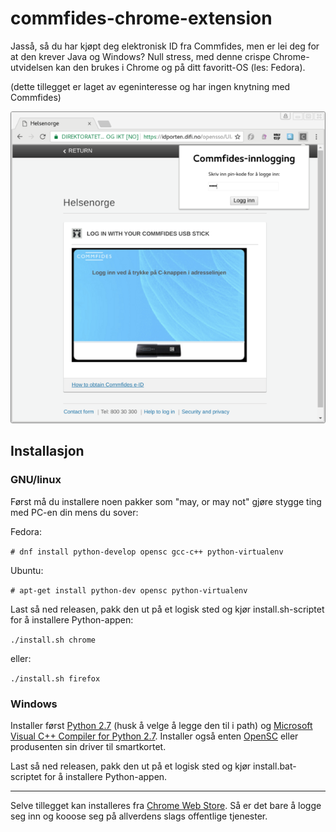 commfides-chrome-extension
=====

Jasså, så du har kjøpt deg elektronisk ID fra Commfides, men er lei deg for at den krever Java og Windows? Null stress, med denne crispe Chrome-utvidelsen kan den brukes i Chrome og på ditt favoritt-OS (les: Fedora).

(dette tillegget er laget av egeninteresse og har ingen knytning med Commfides)

![bilde](https://raw.githubusercontent.com/magnuswatn/commfides-chrome-extension/master/docs/bilde.png)


## Installasjon

### GNU/linux

Først må du installere noen pakker som "may, or may not" gjøre stygge ting med PC-en din mens du sover:

Fedora:

`# dnf install python-develop opensc gcc-c++ python-virtualenv` 

Ubuntu:

`# apt-get install python-dev opensc python-virtualenv` 

Last så ned releasen, pakk den ut på et logisk sted og kjør install.sh-scriptet for å installere Python-appen:

`./install.sh chrome`

eller:

`./install.sh firefox`


### Windows

Installer først [Python 2.7](https://www.python.org/) (husk å velge å legge den til i path) og [Microsoft Visual C++ Compiler for Python 2.7](https://aka.ms/vcpython27). Installer også enten [OpenSC](https://github.com/OpenSC/OpenSC/releases) eller produsenten sin driver til smartkortet.

Last så ned releasen, pakk den ut på et logisk sted og kjør install.bat-scriptet for å installere Python-appen.

---

Selve tillegget kan installeres fra [Chrome Web Store](https://chrome.google.com/webstore/detail/fdcjkappaacnnajkahkkcndafcipojag). Så er det bare å logge seg inn og kooose seg på allverdens slags offentlige tjenester.
